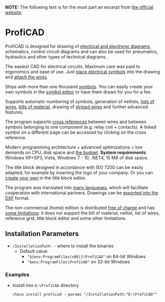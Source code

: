 ﻿**NOTE:** The following text is for the most part an excerpt from [the official website](https://www.proficad.com).

# ProfiCAD
ProfiCAD is designed for drawing of [electrical and electronic diagrams](https://www.proficad.com/screenshots.aspx), schematics, control circuit diagrams and can also be used for pneumatics, hydraulics and other types of technical diagrams. 

The easiest CAD for electrical circuits. Maximum care was paid to ergonomics and ease of use. Just [place electrical symbols](https://www.proficad.com/help/de/how-to-insert-symbols.htm) into the drawing and [attach the wires](https://www.proficad.com/help/de/how-to-draw-electrical-wires.htm). 

Ships with more than one thousand [symbols](https://gallery.proficad.com/Symbols/). You can easily create your own symbols in the [symbol editor](https://www.proficad.com/help/pe/drawing-electrical-symbols.htm) or have them drawn for you for a fee. 

Supports automatic numbering of symbols, generation of netlists, [lists of wires](https://www.proficad.com/help/reports/list-of-wires.htm), [bills of material](https://www.proficad.com/help/reports/bill-of-material.htm), drawing of [striped wires](https://www.proficad.com/help/de/how-to-draw-electrical-wires.htm) and further advanced features. 

The program supports [cross references](https://www.proficad.com/help/de/cross-references.htm) between wires and between symbols belonging to one component (e.g. relay coil + contacts). A linked symbol on a different page can be accessed by clicking on the cross reference. 

Modern programming architecture + advanced optimizations = low demands on CPU, disk space and [the budget](https://www.proficad.com/purchase.aspx).
**System requirements**: Windows XP+SP3, Vista, Windows 7 - 10, .NET4, 15 MB of disk space. 

The title block designed in accordance with ISO 7200 can be easily adapted, for example by inserting the logo of your company. Or you can [create your own](https://www.proficad.com/help/tb/how-to-create-title-block.htm) in the title block editor. 

The program was translated into [many languages](https://gallery.proficad.com/pages/translate.aspx)​​, which will facilitate cooperation with international partners. Drawings can be [exported into the DXF](https://www.proficad.com/help/reports/export-dxf.htm) format. 

The non-commercial (home) edition is distributed [free of charge](https://www.proficad.com/download.aspx) and has [some limitations](https://www.proficad.com/Editions.aspx): it does not support the bill of material, netlist, list of wires, reference grid, title block editor and some other limitations. 

## Installation Parameters
* `/InstallationPath:` - where to install the binaries
    - Default value: 
        - `"${env:ProgramFiles(x86)}\ProfiCAD"` on 64-bit Windows
        - `"$env:ProgramFiles\ProfiCAD"` on 32-bit Windows

### Examples
* Install into `D:\ProfiCAD` directory
    ```
    choco install proficad --params "/InstallationPath:"D:\ProfiCAD""
    ```
